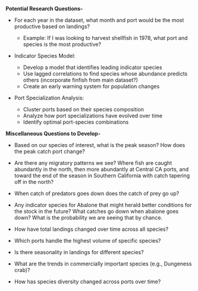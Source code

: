 **Potential Research Questions-**

- For each year in the dataset, what month and port would be the most productive based on landings?

  - Example: If I was looking to harvest shellfish in 1978, what port and species is the most productive?

- Indicator Species Model:

  - Develop a model that identifies leading indicator species
  - Use lagged correlations to find species whose abundance predicts others (incorporate finfish from main dataset?)
  - Create an early warning system for population changes

- Port Specialization Analysis:
  - Cluster ports based on their species composition
  - Analyze how port specializations have evolved over time
  - Identify optimal port-species combinations

**Miscellaneous Questions to Develop-**

- Based on our species of interest, what is the peak season? How does the peak catch port change?

- Are there any migratory patterns we see? Where fish are caught abundantly in the north,
  then more abundantly at Central CA ports, and toward the end of the season in Southern California with catch tapering off in the north?

- When catch of predators goes down does the catch of prey go up?

- Any indicator species for Abalone that might herald better conditions for the stock in the future?
  What catches go down when abalone goes down? What is the probability we are seeing that by chance.

- How have total landings changed over time across all species?

- Which ports handle the highest volume of specific species?

- Is there seasonality in landings for different species?

- What are the trends in commercially important species (e.g., Dungeness crab)?

- How has species diversity changed across ports over time?
